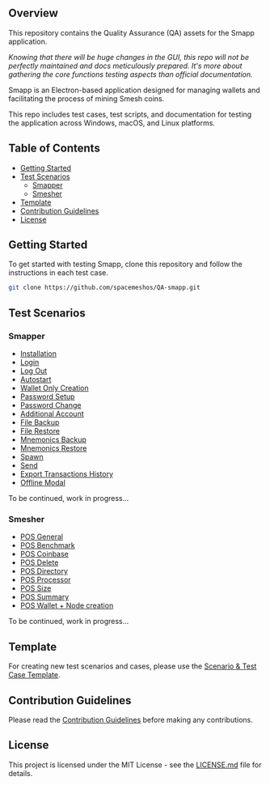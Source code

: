 ## Overview

This repository contains the Quality Assurance (QA) assets for the Smapp application.

_Knowing that there will be huge changes in the GUI, this repo will not be perfectly maintained and docs meticulously prepared. It's more about gathering the core functions testing aspects than official documentation._

Smapp is an Electron-based application designed for managing wallets and facilitating the process of mining Smesh coins.

This repo includes test cases, test scripts, and documentation for testing the application across Windows, macOS, and Linux platforms.

## Table of Contents

- [Getting Started](#getting-started)
- [Test Scenarios](#test-scenarios)
  - [Smapper](#smapper)
  - [Smesher](#smesher)
- [Template](#template)
- [Contribution Guidelines](#contribution-guidelines)
- [License](#license)

## Getting Started

To get started with testing Smapp, clone this repository and follow the instructions in each test case.

```bash
git clone https://github.com/spacemeshos/QA-smapp.git
```

## Test Scenarios

### Smapper

* [Installation](cases/Smapper/Installation.md)
* [Login](cases/Smapper/Login.md)
* [Log Out](cases/Smapper/LogOut.md)
* [Autostart](cases/Smapper/Autostart.md)
* [Wallet Only Creation](cases/Smapper/WalletOnly-creation.md)
* [Password Setup](cases/Smapper/Password-setup.md)
* [Password Change](cases/Smapper/Password-change.md)
* [Additional Account](cases/Smapper/Additional-Account.md)
* [File Backup](cases/Smapper/File-backup.md)
* [File Restore](cases/Smapper/File-restore.md)
* [Mnemonics Backup](cases/Smapper/Mnemonics-backup.md)
* [Mnemonics Restore](cases/Smapper/Mnemonics-restore.md)
* [Spawn](cases/Smapper/Spawn.md)
* [Send](cases/Smapper/Send.md)
* [Export Transactions History](cases/Smapper/ExportTxLog.md)
* [Offline Modal](cases/Smapper/Offline-modal.md)

To be continued, work in progress...

### Smesher

* [POS General](cases/Smesher/POS_general.md)
* [POS Benchmark](cases/Smesher/POSbenchmark.md)
* [POS Coinbase](cases/Smesher/POScoinbase.md)
* [POS Delete](cases/Smesher/POSdelete.md)
* [POS Directory](cases/Smesher/POSdiectory.md)
* [POS Processor](cases/Smesher/POSprocessor.md)
* [POS Size](cases/Smesher/POSsize.md)
* [POS Summary](cases/Smesher/POSsummary.md)
* [POS Wallet + Node creation](cases/Smesher/WalletNode.md)

To be continued, work in progress...

## Template

For creating new test scenarios and cases, please use the [Scenario &amp; Test Case Template](cases/scenario-case-template.md).

## Contribution Guidelines

Please read the [Contribution Guidelines](CONTRIBUTING.md) before making any contributions.

## License

This project is licensed under the MIT License - see the [LICENSE.md](LICENSE.md) file for details.
